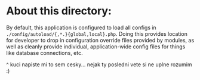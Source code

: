 About this directory:
=====================

By default, this application is configured to load all configs in
`./config/autoload/{,*.}{global,local}.php`. Doing this provides
location for developer to drop in configuration override files provided by
modules, as well as cleanly provide individual, application-wide config files
for things like database connections, etc.

^ kuci napiste mi to sem cesky... nejak ty posledni vete si ne uplne rozumim :)
